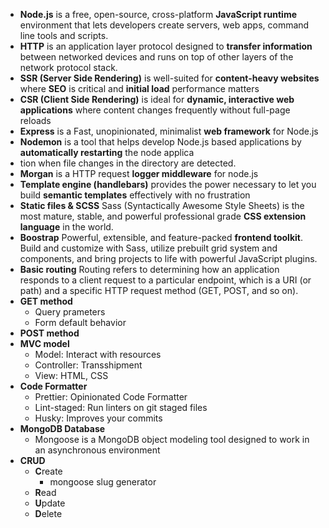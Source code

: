 - <b>Node.js</b> is a free, open-source, cross-platform <b>JavaScript runtime</b> environment that lets developers create servers, web apps, command line tools and scripts.
- <b>HTTP</b> is an application layer protocol designed to <b>transfer information</b> between networked devices and runs on top of other layers of the network protocol stack.
- <b>SSR (Server Side Rendering)</b> is well-suited for <b>content-heavy websites</b> where <b>SEO</b> is critical and <b>initial load</b> performance matters
- <b>CSR (Client Side Rendering)</b> is ideal for <b>dynamic, interactive web applications</b> where content changes frequently without full-page reloads
- <b>Express</b> is a Fast, unopinionated, minimalist <b>web framework</b> for Node.js
- <b>Nodemon</b> is a tool that helps develop Node.js based applications by <b>automatically restarting</b> the node applica
- tion when file changes in the directory are detected.
- <b>Morgan</b> is a HTTP request <b>logger middleware</b> for node.js
- <b>Template engine (handlebars)</b> provides the power necessary to let you build <b>semantic templates</b> effectively with no frustration
- <b>Static files & SCSS</b> Sass (Syntactically Awesome Style Sheets) is the most mature, stable, and powerful professional grade <b>CSS extension language</b> in the world.
- <b>Boostrap</b> Powerful, extensible, and feature-packed <b>frontend toolkit</b>. Build and customize with Sass, utilize prebuilt grid system and components, and bring projects to life with powerful JavaScript plugins.
- <b>Basic routing</b> Routing refers to determining how an application responds to a client request to a particular endpoint, which is a URI (or path) and a specific HTTP request method (GET, POST, and so on).
- <b>GET method</b>
  - Query prameters
  - Form default behavior
- <b>POST method</b>
- <b>MVC model</b>
  - Model: Interact with resources
  - Controller: Transshipment
  - View: HTML, CSS
- <b>Code Formatter</b>
  - Prettier: Opinionated Code Formatter
  - Lint-staged: Run linters on git staged files
  - Husky: Improves your commits
- <b>MongoDB Database</b>
  - Mongoose is a MongoDB object modeling tool designed to work in an asynchronous environment
- <b>CRUD</b>
  - <b>C</b>reate
    - mongoose slug generator
  - <b>R</b>ead
  - <b>U</b>pdate
  - <b>D</b>elete